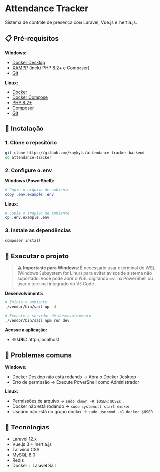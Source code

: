 # Attendance Tracker

Sistema de controle de presença com Laravel, Vue.js e Inertia.js.

## 📋 Pré-requisitos

**Windows:**
- [Docker Desktop](https://www.docker.com/products/docker-desktop/)
- [XAMPP](https://www.apachefriends.org/download.html) (inclui PHP 8.2+ e Composer)
- [Git](https://git-scm.com/download/win)

**Linux:**
- [Docker](https://docs.docker.com/engine/install/)
- [Docker Compose](https://docs.docker.com/compose/install/)
- [PHP 8.2+](https://www.php.net/downloads.php)
- [Composer](https://getcomposer.org/download/)
- [Git](https://git-scm.com/download/linux)

## 🚀 Instalação

### 1. Clone o repositório
```bash
git clone https://github.com/kaykyls/attendance-tracker-backend
cd attendance-tracker
```

### 2. Configure o .env

**Windows (PowerShell):**
```powershell
# Copie o arquivo de ambiente
copy .env.example .env
```

**Linux:**
```bash
# Copie o arquivo de ambiente
cp .env.example .env
```

### 3. Instale as dependências
```bash
composer install
```

## 🎯 Executar o projeto

> **⚠️ Importante para Windows:** É necessário usar o terminal do WSL (Windows Subsystem for Linux) para evitar avisos de sistema não suportado. Você pode abrir o WSL digitando `wsl` no PowerShell ou usar o terminal integrado do VS Code.

**Desenvolvimento:**
```bash
# Inicie o ambiente
./vendor/bin/sail up -d

# Execute o servidor de desenvolvimento
./vendor/bin/sail npm run dev
```

**Acesse a aplicação:**
- 🌐 **URL:** http://localhost

## 🐛 Problemas comuns

**Windows:**
- Docker Desktop não está rodando → Abra o Docker Desktop
- Erro de permissão → Execute PowerShell como Administrador

**Linux:**
- Permissões de arquivo → `sudo chown -R $USER:$USER .`
- Docker não está rodando → `sudo systemctl start docker`
- Usuário não está no grupo docker → `sudo usermod -aG docker $USER`

## 📝 Tecnologias

- Laravel 12.x
- Vue.js 3 + Inertia.js
- Tailwind CSS
- MySQL 8.0
- Redis
- Docker + Laravel Sail
